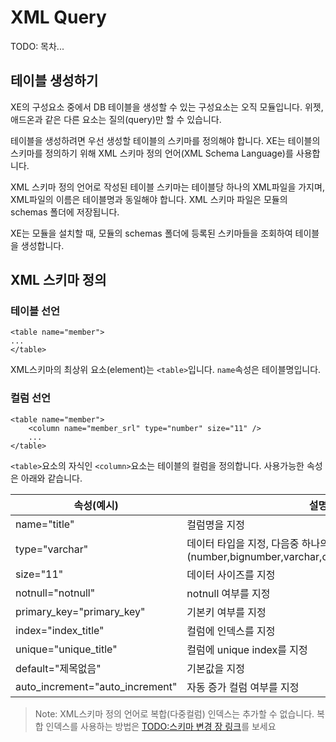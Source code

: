 # XML Query

<!-- index start -->
TODO: 목차...
<!-- index end -->

## 테이블 생성하기

XE의 구성요소 중에서 DB 테이블을 생성할 수 있는 구성요소는 오직 모듈입니다. 위젯, 애드온과 같은 다른 요소는 질의(query)만 할 수 있습니다.

테이블을 생성하려면 우선 생성할 테이블의 스키마를 정의해야 합니다. XE는 테이블의 스키마를 정의하기 위해 XML 스키마 정의 언어(XML Schema Language)를 사용합니다. 

XML 스키마 정의 언어로 작성된 테이블 스키마는 테이블당 하나의 XML파일을 가지며, XML파일의 이름은 테이블명과 동일해야 합니다. XML 스키마 파일은 모듈의 schemas 폴더에 저장됩니다.

XE는 모듈을 설치할 때, 모듈의 schemas 폴더에 등록된 스키마들을 조회하여 테이블을 생성합니다.

## XML 스키마 정의


### 테이블 선언

```
<table name="member">
...
</table>
```

XML스키마의 최상위 요소(element)는 `<table>`입니다. `name`속성은 테이블명입니다.

### 컬럼 선언

```
<table name="member">
	<column name="member_srl" type="number" size="11" />
	...
</table>
```

`<table>`요소의 자식인 `<column>`요소는 테이블의 컬럼을 정의합니다. 사용가능한 속성은 아래와 같습니다.

속성(예시)  | 설명
------------- | -------------
name="title" | 컬럼명을 지정
type="varchar" | 데이터 타입을 지정, 다음중 하나의 값을 가집니다. <br>(number,bignumber,varchar,char,text,bigtext,date,float)
size="11" | 데이터 사이즈를 지정
notnull="notnull" | notnull 여부를 지정
primary_key="primary_key" | 기본키 여부를 지정
index="index_title" | 컬럼에 인덱스를 지정
unique="unique_title" | 컬럼에 unique index를 지정
default="제목없음" | 기본값을 지정
auto_increment="auto_increment" | 자동 증가 컬럼 여부를 지정

> Note: XML스키마 정의 언어로 복합(다중컬럼) 인덱스는 추가할 수 없습니다. 복합 인덱스를 사용하는 방법은 [TODO:스키마 변경 장 링크]()를 보세요

